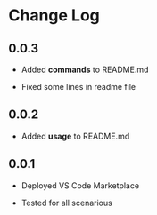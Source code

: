 # Change Log

## **0.0.3**

- Added **commands** to README.md

- Fixed some lines in readme file

## **0.0.2**

- Added **usage** to README.md

## **0.0.1**

- Deployed VS Code Marketplace

- Tested for all scenarious
